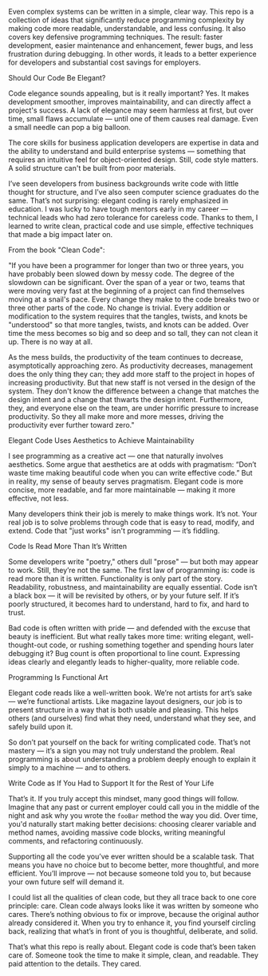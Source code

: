 Even complex systems can be written in a simple, clear way. This repo is a collection of ideas that significantly reduce programming complexity by making code more readable, understandable, and less confusing. It also covers key defensive programming techniques. The result: faster development, easier maintenance and enhancement, fewer bugs, and less frustration during debugging. In other words, it leads to a better experience for developers and substantial cost savings for employers.


Should Our Code Be Elegant?

Code elegance sounds appealing, but is it really important? Yes. It makes development smoother, improves maintainability, and can directly affect a project's success. A lack of elegance may seem harmless at first, but over time, small flaws accumulate — until one of them causes real damage. Even a small needle can pop a big balloon.

The core skills for business application developers are expertise in data and the ability to understand and build enterprise systems — something that requires an intuitive feel for object-oriented design. Still, code style matters. A solid structure can't be built from poor materials.

I’ve seen developers from business backgrounds write code with little thought for structure, and I’ve also seen computer science graduates do the same. That’s not surprising: elegant coding is rarely emphasized in education. I was lucky to have tough mentors early in my career — technical leads who had zero tolerance for careless code. Thanks to them, I learned to write clean, practical code and use simple, effective techniques that made a big impact later on.


From the book "Clean Code":

"If you have been a programmer for longer than two or three years, you have probably been slowed down by messy code. The degree of the slowdown can be significant. Over the span of a year or two, teams that were moving very fast at the beginning of a project can find themselves moving at a snail's pace. Every change they make to the code breaks two or three other parts of the code. No change is trivial. Every addition or modification to the system requires that the tangles, twists, and knots be "understood" so that more tangles, twists, and knots can be added. Over time the mess becomes so big and so deep and so tall, they can not clean it up. There is no way at all.

As the mess builds, the productivity of the team continues to decrease, asymptotically approaching zero. As productivity decreases, management does the only thing they can; they add more staff to the project in hopes of increasing productivity. But that new staff is not versed in the design of the system. They don't know the difference between a change that matches the design intent and a change that thwarts the design intent. Furthermore, they, and everyone else on the team, are under horrific pressure to increase productivity. So they all make more and more messes, driving the productivity ever further toward zero."


Elegant Code Uses Aesthetics to Achieve Maintainability

I see programming as a creative act — one that naturally involves aesthetics. Some argue that aesthetics are at odds with pragmatism: “Don’t waste time making beautiful code when you can write effective code.” But in reality, my sense of beauty serves pragmatism. Elegant code is more concise, more readable, and far more maintainable — making it more effective, not less.

Many developers think their job is merely to make things work. It’s not. Your real job is to solve problems through code that is easy to read, modify, and extend. Code that "just works" isn't programming — it’s fiddling.


Code Is Read More Than It’s Written

Some developers write "poetry," others dull "prose" — but both may appear to work. Still, they’re not the same. The first law of programming is: code is read more than it is written. Functionality is only part of the story. Readability, robustness, and maintainability are equally essential. Code isn’t a black box — it will be revisited by others, or by your future self. If it’s poorly structured, it becomes hard to understand, hard to fix, and hard to trust.

Bad code is often written with pride — and defended with the excuse that beauty is inefficient. But what really takes more time: writing elegant, well-thought-out code, or rushing something together and spending hours later debugging it? Bug count is often proportional to line count. Expressing ideas clearly and elegantly leads to higher-quality, more reliable code.


Programming Is Functional Art

Elegant code reads like a well-written book. We’re not artists for art’s sake — we’re functional artists. Like magazine layout designers, our job is to present structure in a way that is both usable and pleasing. This helps others (and ourselves) find what they need, understand what they see, and safely build upon it.

So don’t pat yourself on the back for writing complicated code. That’s not mastery — it’s a sign you may not truly understand the problem. Real programming is about understanding a problem deeply enough to explain it simply to a machine — and to others.


Write Code as If You Had to Support It for the Rest of Your Life

That’s it. If you truly accept this mindset, many good things will follow. Imagine that any past or current employer could call you in the middle of the night and ask why you wrote the `fooBar` method the way you did. Over time, you'd naturally start making better decisions: choosing clearer variable and method names, avoiding massive code blocks, writing meaningful comments, and refactoring continuously.

Supporting all the code you’ve ever written should be a scalable task. That means you have no choice but to become better, more thoughtful, and more efficient. You’ll improve — not because someone told you to, but because your own future self will demand it.

I could list all the qualities of clean code, but they all trace back to one core principle: care. Clean code always looks like it was written by someone who cares. There’s nothing obvious to fix or improve, because the original author already considered it. When you try to enhance it, you find yourself circling back, realizing that what’s in front of you is thoughtful, deliberate, and solid.

That’s what this repo is really about. Elegant code is code that’s been taken care of. Someone took the time to make it simple, clean, and readable. They paid attention to the details. They cared.
